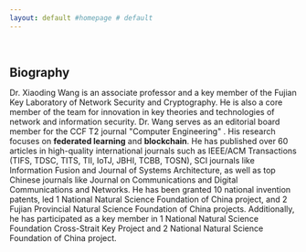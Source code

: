 ```yaml
---
layout: default #homepage # default
---
```

<h1 id="about-me"></h1>

<h2 style="margin: 60px 0px 10px;">Biography</h2>

Dr. Xiaoding Wang is an associate professor and a key member of the Fujian Key Laboratory of Network Security and Cryptography. He is also a core member of the team for innovation in key theories and technologies of network and information security. Dr. Wang serves as an editorial board member for the CCF T2 journal "Computer Engineering" . His research focuses on **federated learning** and **blockchain**. He has published over 60 articles in high-quality international journals such as IEEE/ACM Transactions (TIFS, TDSC, TITS, TII, IoTJ, JBHI, TCBB, TOSN), SCI journals like Information Fusion and Journal of Systems Architecture, as well as top Chinese journals like Journal on Communications and Digital Communications and Networks. He has been granted 10 national invention patents, led 1 National Natural Science Foundation of China project, and 2 Fujian Provincial Natural Science Foundation of China projects. Additionally, he has participated as a key member in 1 National Natural Science Foundation Cross-Strait Key Project and 2 National Natural Science Foundation of China project.
